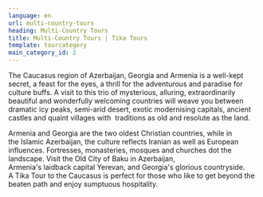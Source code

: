 ```yaml
---
language: en
url: multi-country-tours
heading: Multi-Country Tours
title: Multi-Country Tours | Tika Tours
template: tourcategory
main_category_id: 2
---
```

<div class="row content-row"><!-- 1505 (0)-->

</div>

<div class="row content-row"><!-- 1506 (3)-->
<div class="col-xs-12 col-sm-6 col-md-6"><!-- 2006 -->

The Caucasus region of Azerbaijan, Georgia and Armenia is a well\-kept secret, a
feast for the eyes, a thrill for the adventurous and paradise for culture buffs.
A visit to this trio of mysterious, alluring, extraordinarily beautiful and wonderfully
welcoming countries will weave you between dramatic icy peaks, semi\-arid desert,
exotic modernising capitals, ancient castles and quaint villages with  traditions
as old and resolute as the land.

</div>

<div class="col-xs-12 col-sm-6 col-md-6"><!-- 2007 -->

Armenia and Georgia are the two oldest Christian countries, while in the Islamic
Azerbaijan, the culture reflects Iranian as well as European influences. Fortresses,
monasteries, mosques and churches dot the landscape. Visit the Old City of Baku
in Azerbaijan, Armenia's laidback capital Yerevan, and Georgia's glorious countryside.
A Tika Tour to the Caucasus is perfect for those who like to get beyond the beaten
path and enjoy sumptuous hospitality.

</div>

</div>
